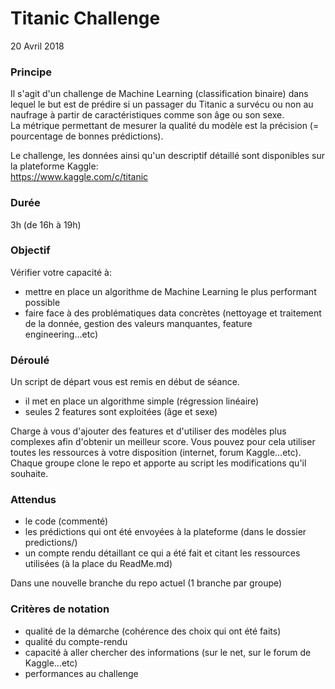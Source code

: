 # Titanic Challenge
20 Avril 2018

### Principe
Il s'agit d'un challenge de Machine Learning (classification binaire) dans lequel le but est de prédire si un passager du Titanic a survécu ou non au naufrage à partir de caractéristiques comme son âge ou son sexe.  
La métrique permettant de mesurer la qualité du modèle est la précision (= pourcentage de bonnes prédictions).  

Le challenge, les données ainsi qu'un descriptif détaillé sont disponibles sur la plateforme Kaggle:  
https://www.kaggle.com/c/titanic
	
### Durée
3h (de 16h à 19h)

### Objectif
Vérifier votre capacité à:
- mettre en place un algorithme de Machine Learning le plus performant possible
- faire face à des problématiques data concrètes (nettoyage et traitement de la donnée, gestion des valeurs manquantes, feature engineering...etc)

### Déroulé
Un script de départ vous est remis en début de séance.
- il met en place un algorithme simple (régression linéaire)
- seules 2 features sont exploitées (âge et sexe)  

Charge à vous d'ajouter des features et d'utiliser des modèles plus complexes afin d'obtenir un meilleur score.
Vous pouvez pour cela utiliser toutes les ressources à votre disposition (internet, forum Kaggle...etc).  
Chaque groupe clone le repo et apporte au script les modifications qu'il souhaite.  
	
### Attendus
- le code (commenté)
- les prédictions qui ont été envoyées à la plateforme (dans le dossier predictions/)
- un compte rendu détaillant ce qui a été fait et citant les ressources utilisées (à la place du ReadMe.md)

Dans une nouvelle branche du repo actuel (1 branche par groupe)

### Critères de notation
- qualité de la démarche (cohérence des choix qui ont été faits)
- qualité du compte-rendu
- capacité à aller chercher des informations (sur le net, sur le forum de Kaggle...etc)
- performances au challenge
